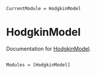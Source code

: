 ```@meta
CurrentModule = HodgkinModel
```

# HodgkinModel

Documentation for [HodgkinModel](https://github.com/AhmedAlmijbari/HodgkinModel.jl).

```@index
```

```@autodocs
Modules = [HodgkinModel]
```
